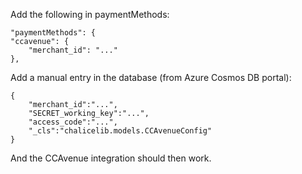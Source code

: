 Add the following in paymentMethods:
```
"paymentMethods": {
"ccavenue": {
    "merchant_id": "..."
},
```

Add a manual entry in the database (from Azure Cosmos DB portal):
```
{
    "merchant_id":"...",
    "SECRET_working_key":"...",
    "access_code":"...",
    "_cls":"chalicelib.models.CCAvenueConfig"
}
```

And the CCAvenue integration should then work.